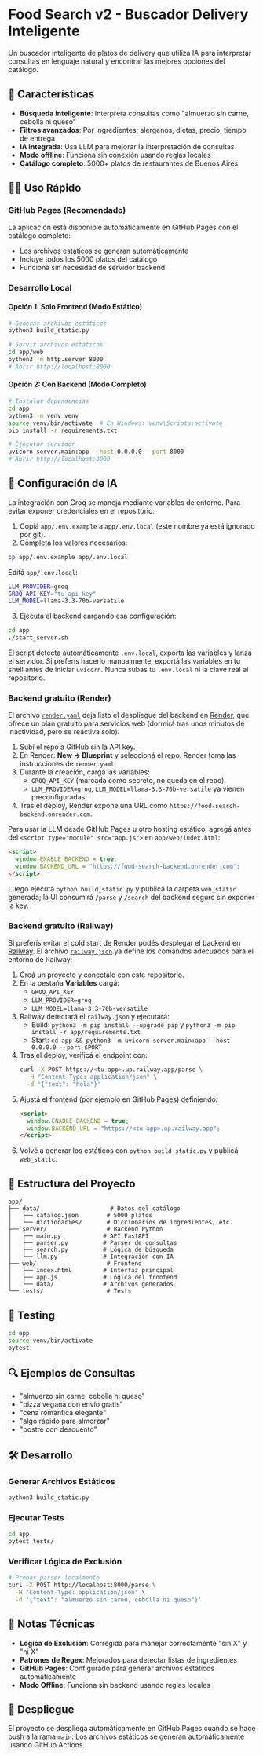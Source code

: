 # Food Search v2 - Buscador Delivery Inteligente

Un buscador inteligente de platos de delivery que utiliza IA para interpretar consultas en lenguaje natural y encontrar las mejores opciones del catálogo.

## 🚀 Características

- **Búsqueda inteligente**: Interpreta consultas como "almuerzo sin carne, cebolla ni queso"
- **Filtros avanzados**: Por ingredientes, alergenos, dietas, precio, tiempo de entrega
- **IA integrada**: Usa LLM para mejorar la interpretación de consultas
- **Modo offline**: Funciona sin conexión usando reglas locales
- **Catálogo completo**: 5000+ platos de restaurantes de Buenos Aires

## 🏃‍♂️ Uso Rápido

### GitHub Pages (Recomendado)
La aplicación está disponible automáticamente en GitHub Pages con el catálogo completo:
- Los archivos estáticos se generan automáticamente
- Incluye todos los 5000 platos del catálogo
- Funciona sin necesidad de servidor backend

### Desarrollo Local

#### Opción 1: Solo Frontend (Modo Estático)
```bash
# Generar archivos estáticos
python3 build_static.py

# Servir archivos estáticos
cd app/web
python3 -m http.server 8000
# Abrir http://localhost:8000
```

#### Opción 2: Con Backend (Modo Completo)
```bash
# Instalar dependencias
cd app
python3 -m venv venv
source venv/bin/activate  # En Windows: venv\Scripts\activate
pip install -r requirements.txt

# Ejecutar servidor
uvicorn server.main:app --host 0.0.0.0 --port 8000
# Abrir http://localhost:8000
```

## 🔧 Configuración de IA

La integración con Groq se maneja mediante variables de entorno. Para evitar exponer credenciales en el repositorio:

1. Copiá `app/.env.example` a `app/.env.local` (este nombre ya está ignorado por git).
2. Completá los valores necesarios:

```bash
cp app/.env.example app/.env.local
```

Editá `app/.env.local`:

```bash
LLM_PROVIDER=groq
GROQ_API_KEY="tu_api_key"
LLM_MODEL=llama-3.3-70b-versatile
```

3. Ejecutá el backend cargando esa configuración:

```bash
cd app
./start_server.sh
```

El script detecta automáticamente `.env.local`, exporta las variables y lanza el servidor. Si preferís hacerlo manualmente, exportá las variables en tu shell antes de iniciar `uvicorn`. Nunca subas tu `.env.local` ni la clave real al repositorio.

### Backend gratuito (Render)

El archivo [`render.yaml`](./render.yaml) deja listo el despliegue del backend en [Render](https://render.com), que ofrece un plan gratuito para servicios web (dormirá tras unos minutos de inactividad, pero se reactiva solo).

1. Subí el repo a GitHub sin la API key.
2. En Render: **New → Blueprint** y seleccioná el repo. Render toma las instrucciones de `render.yaml`.
3. Durante la creación, cargá las variables:
   - `GROQ_API_KEY` (marcada como secreto, no queda en el repo).
   - `LLM_PROVIDER=groq`, `LLM_MODEL=llama-3.3-70b-versatile` ya vienen preconfiguradas.
4. Tras el deploy, Render expone una URL como `https://food-search-backend.onrender.com`.

Para usar la LLM desde GitHub Pages u otro hosting estático, agregá antes del `<script type="module" src="app.js">` en `app/web/index.html`:

```html
<script>
  window.ENABLE_BACKEND = true;
  window.BACKEND_URL = "https://food-search-backend.onrender.com";
</script>
```

Luego ejecutá `python build_static.py` y publicá la carpeta `web_static` generada; la UI consumirá `/parse` y `/search` del backend seguro sin exponer la key.

### Backend gratuito (Railway)

Si preferís evitar el cold start de Render podés desplegar el backend en [Railway](https://railway.app). El archivo [`railway.json`](./railway.json) ya define los comandos adecuados para el entorno de Railway:

1. Creá un proyecto y conectalo con este repositorio.
2. En la pestaña **Variables** cargá:
   - `GROQ_API_KEY`
   - `LLM_PROVIDER=groq`
   - `LLM_MODEL=llama-3.3-70b-versatile`
3. Railway detectará el `railway.json` y ejecutará:
   - Build: `python3 -m pip install --upgrade pip` y `python3 -m pip install -r app/requirements.txt`
   - Start: `cd app && python3 -m uvicorn server.main:app --host 0.0.0.0 --port $PORT`
4. Tras el deploy, verificá el endpoint con:
   ```bash
   curl -X POST https://<tu-app>.up.railway.app/parse \
     -H "Content-Type: application/json" \
     -d '{"text": "hola"}'
   ```
5. Ajustá el frontend (por ejemplo en GitHub Pages) definiendo:
   ```html
   <script>
     window.ENABLE_BACKEND = true;
     window.BACKEND_URL = "https://<tu-app>.up.railway.app";
   </script>
   ```
6. Volvé a generar los estáticos con `python build_static.py` y publicá `web_static`.

## 📁 Estructura del Proyecto

```
app/
├── data/                    # Datos del catálogo
│   ├── catalog.json        # 5000 platos
│   └── dictionaries/       # Diccionarios de ingredientes, etc.
├── server/                 # Backend Python
│   ├── main.py            # API FastAPI
│   ├── parser.py          # Parser de consultas
│   ├── search.py          # Lógica de búsqueda
│   └── llm.py             # Integración con IA
├── web/                    # Frontend
│   ├── index.html         # Interfaz principal
│   ├── app.js             # Lógica del frontend
│   └── data/              # Archivos generados
└── tests/                  # Tests
```

## 🧪 Testing

```bash
cd app
source venv/bin/activate
pytest
```

## 🔍 Ejemplos de Consultas

- "almuerzo sin carne, cebolla ni queso"
- "pizza vegana con envío gratis"
- "cena romántica elegante"
- "algo rápido para almorzar"
- "postre con descuento"

## 🛠️ Desarrollo

### Generar Archivos Estáticos
```bash
python3 build_static.py
```

### Ejecutar Tests
```bash
cd app
pytest tests/
```

### Verificar Lógica de Exclusión
```bash
# Probar parser localmente
curl -X POST http://localhost:8000/parse \
  -H "Content-Type: application/json" \
  -d '{"text": "almuerzo sin carne, cebolla ni queso"}'
```

## 📝 Notas Técnicas

- **Lógica de Exclusión**: Corregida para manejar correctamente "sin X" y "ni X"
- **Patrones de Regex**: Mejorados para detectar listas de ingredientes
- **GitHub Pages**: Configurado para generar archivos estáticos automáticamente
- **Modo Offline**: Funciona sin backend usando reglas locales

## 🚀 Despliegue

El proyecto se despliega automáticamente en GitHub Pages cuando se hace push a la rama `main`. Los archivos estáticos se generan automáticamente usando GitHub Actions.
